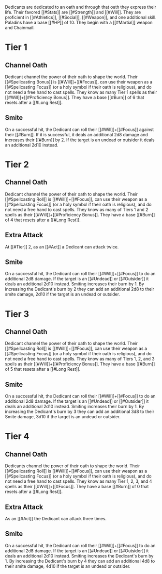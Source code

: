 Dedicants are dedicated to an oath and through that oath they express their life. Their favored [[#Stats]] are [[#Strength]] and [[#Will]]. They are proficient in [[#Athletics]], [[#Social]], [[#Weapon]], and one additional skill. Paladins have a base [[#HP]] of 10. They begin with a [[#Martial]] weapon and Chainmail.

# Tier 1

## Channel Oath
Dedicant channel the power of their oath to shape the world. Their [[#Spellcasting Bonus]] is [[#Will]]+[[#Focus]], can use their weapon as a [[#Spellcasting Focus]] (or a holy symbol if their oath is religious), and do not need a free hand to cast spells. They know as many Tier 1 spells as their [[#Will]]+[[#Proficiency Bonus]]. They have a base [[#Burn]] of 6 that resets after a [[#Long Rest]].

## Smite
On a successful hit, the Dedicant can roll their [[#Will]]+[[#Focus]] against their [[#Burn]]. If it is successful, it deals an additional 2d8 damage and increases their [[#Burn]] by 2. If the target is an undead or outsider it deals an additional 2d10 instead.

# Tier 2

## Channel Oath
Dedicant channel the power of their oath to shape the world. Their [[#Spellcasting Roll]] is [[#Will]]+[[#Focus]], can use their weapon as a [[#Spellcasting Focus]] (or a holy symbol if their oath is religious), and do not need a free hand to cast spells. They know as many of Tiers 1 and 2 spells as their [[#Will]]+[[#Proficiency Bonus]]. They have a base [[#Burn]] of 4 that resets after a [[#Long Rest]].

## Extra Attack
At [[#Tier]] 2, as an [[#Act]] a Dedicant can attack twice.

## Smite
On a successful hit, the Dedicant can roll their [[#Will]]+[[#Focus]] to do an additional 2d8 damage. If the target is an [[#Undead]] or [[#Outsider]] it deals an additional 2d10 instead. Smiting increases their burn by 1. By increasing the Dedicant's burn by 2 they can add an additional 2d8 to their smite damage, 2d10 if the target is an undead or outsider. 

# Tier 3

## Channel Oath
Dedicant channel the power of their oath to shape the world. Their [[#Spellcasting Roll]] is [[#Will]]+[[#Focus]], can use their weapon as a [[#Spellcasting Focus]] (or a holy symbol if their oath is religious), and do not need a free hand to cast spells. They know as many of Tiers 1, 2, and 3 spells as their [[#Will]]+[[#Proficiency Bonus]]. They have a base [[#Burn]] of 5 that resets after a [[#Long Rest]].

## Smite
On a successful hit, the Dedicant can roll their [[#Will]]+[[#Focus]] to do an additional 2d8 damage. If the target is an [[#Undead]] or [[#Outsider]] it deals an additional 2d10 instead. Smiting increases their burn by 1. By increasing the Dedicant's burn by 3 they can add an additional 3d8 to their Smite damage, 3d10 if the target is an undead or outsider.

# Tier 4

## Channel Oath
Dedicants channel the power of their oath to shape the world. Their [[#Spellcasting Roll]] is [[#Will]]+[[#Focus]], can use their weapon as a [[#Spellcasting Focus]] (or a holy symbol if their oath is religious), and do not need a free hand to cast spells. They know as many Tier 1, 2, 3, and 4 spells as their [[#Will]]+[[#Focus]]. They have a base [[#Burn]] of 0 that resets after a [[#Long Rest]].

## Extra Attack
As an [[#Act]] the Dedicant can attack three times.

## Smite
On a successful hit, the Dedicant can roll their [[#Will]]+[[#Focus]] to do an additional 2d8 damage. If the target is an [[#Undead]] or [[#Outsider]] it deals an additional 2d10 instead. Smiting increases the Dedicant's burn by 1. By increasing the Dedicant's burn by 4 they can add an additional 4d8 to their smite damage, 4d10 if the target is an undead or outsider.
